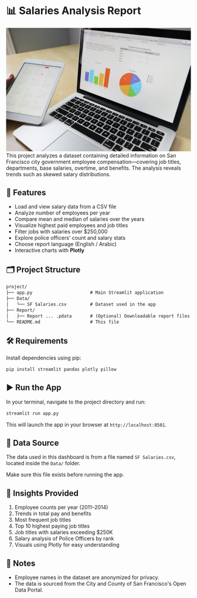 # 📊 Salaries Analysis Report


![Image Description](Image/pexels-pixabay.jpg)
This project analyzes a dataset containing detailed information on San Francisco city government employee compensation—covering job titles, departments, base salaries, overtime, and benefits. The analysis reveals trends such as skewed salary distributions.



## 🚀 Features

- Load and view salary data from a CSV file
- Analyze number of employees per year
- Compare mean and median of salaries over the years
- Visualize highest paid employees and job titles
- Filter jobs with salaries over $250,000
- Explore police officers' count and salary stats
- Choose report language (English / Arabic)
- Interactive charts with **Plotly**

## 🗂️ Project Structure

```
project/
├── app.py                      # Main Streamlit application
├── Data/
│   └── SF Salaries.csv         # Dataset used in the app
├── Report/
│   ├── Report ... .pdata       # (Optional) Downloadable report files
└── README.md                   # This file
```

## 🛠️ Requirements

Install dependencies using pip:

```bash
pip install streamlit pandas plotly pillow
```

## ▶️ Run the App

In your terminal, navigate to the project directory and run:

```bash
streamlit run app.py
```

This will launch the app in your browser at `http://localhost:8501`.

## 📁 Data Source

The data used in this dashboard is from a file named `SF Salaries.csv`, located inside the `Data/` folder.

Make sure this file exists before running the app.

## 🧠 Insights Provided

1. Employee counts per year (2011–2014)
2. Trends in total pay and benefits
3. Most frequent job titles
4. Top 10 highest paying job titles
5. Job titles with salaries exceeding $250K
6. Salary analysis of Police Officers by rank
7. Visuals using Plotly for easy understanding

## 📌 Notes

- Employee names in the dataset are anonymized for privacy.
- The data is sourced from the City and County of San Francisco's Open Data Portal.
